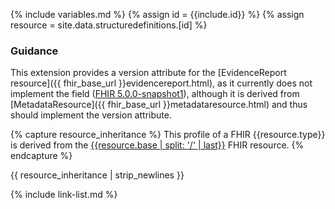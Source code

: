 {% include variables.md %}
{% assign id = {{include.id}} %}
{% assign resource = site.data.structuredefinitions.[id] %}

### Guidance

This extension provides a version attribute for the [EvidenceReport resource]({{ fhir_base_url }}evidencereport.html), as it currently does not implement the field ([FHIR 5.0.0-snapshot1](http://hl7.org/fhir/5.0.0-snapshot1/)), although it is derived from [MetadataResource]({{ fhir_base_url }}metadataresource.html) and thus should implement the version attribute.


{% capture resource_inheritance %}
This profile of a FHIR {{resource.type}} is derived from the [{{resource.base | split: '/' | last}}]({{resource.base}}) FHIR resource.
{% endcapture %}

{{ resource_inheritance | strip_newlines }}

{% include link-list.md %}
